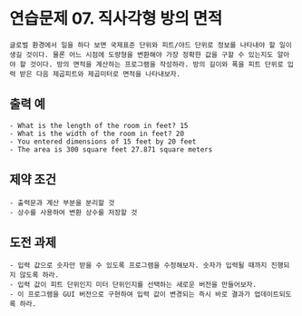 # 연습문제 07. 직사각형 방의 면적
	글로벌 환경에서 일을 하다 보면 국제표준 단위와 피트/야드 단위로 정보를 나타내야 할 일이 생길 것이다. 물론 어느 시점에 도량형을 변환해야 가장 정확한 값을 구할 수 있는지도 알아야 할 것이다. 방의 면적을 계산하는 프로그램을 작성하라. 방의 길이와 폭을 피트 단위로 입력 받은 다음 제곱피트와 제곱미터로 면적을 나타내보자.

## 출력 예
	- What is the length of the room in feet? 15
	- What is the width of the room in feet? 20
	- You entered dimensions of 15 feet by 20 feet
	- The area is 300 square feet 27.871 square meters

## 제약 조건
	- 출력문과 계산 부분을 분리할 것
	- 상수를 사용하여 변환 상수를 저장할 것

## 도전 과제
	- 입력 값으로 숫자만 받을 수 있도록 프로그램을 수정해보자. 숫자가 입력될 때까지 진행되지 않도록 하라.
	- 입력 값이 피트 단위인지 미터 단위인지를 선택하는 새로운 버전을 만들어보자.
	- 이 프로그램을 GUI 버전으로 구현하여 입력 값이 변경되는 즉시 바로 결과가 업데이트되도록 하라.